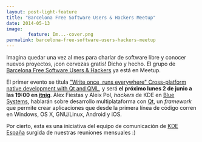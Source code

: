 ```yaml
---
layout: post-light-feature
title: "Barcelona Free Software Users & Hackers Meetup"
date: 2014-05-13
image: 
        feature: Im...-cover.png
permalink: barcelona-free-software-users-hackers-meetup
---
```

Imagina quedar una vez al mes para charlar de software libre y conocer nuevos proyectos, ¡con cervezas gratis! Dicho y hecho. El grupo de <a href="http://www.meetup.com/Barcelona-Free-Software-Users-Hackers/">Barcelona Free Software Users &amp; Hackers</a> ya está en Meetup.

<p>El primer evento se titula <a href="http://www.meetup.com/Barcelona-Free-Software-Users-Hackers/events/181906922/">"Write once, runs everywhere" Cross-platform native development with Qt and QML</a>, y será <strong>el próximo lunes 2 de junio a las 19:00 en <a href="http://itnig.net">itnig</a></strong>. Àlex Fiestas y Aleix Pol, <em>hackers</em> de KDE en <a href="http://www.blue-systems.com/">Blue Systems</a>, hablarán sobre desarrollo multiplataforma con <a href="http://qt-project.org">Qt</a>, un <em>framework</em> que permite crear aplicaciones que desde la primera línea de código corren en Windows, OS X, GNU/Linux, Android y iOS.</p>

<p>Por cierto, esta es una iniciativa del equipo de comunicación de <a href="http://kde-espana.org">KDE España</a> surgida de nuestras reuniones mensuales :)</p>